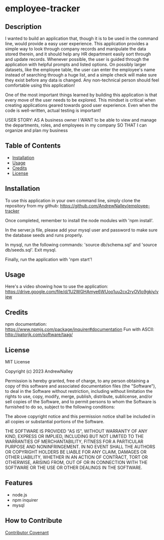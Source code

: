 # employee-tracker

## Description

I wanted to build an application that, though it is to be used in the command line, would provide a easy user experience. This application provides a simple way to look through company records and manipulate the data stored therein, and it should help any HR department easily sort through and update records. Whenever possible, the user is guided through the application with helpful prompts and listed options. On possibly larger datasets, like the employee table, the user can enter the employee's name instead of searching through a huge list, and a simple check will make sure they exist before any data is changed. Any non-technical person should feel comfortable using this application!

One of the most important things learned by building this application is that every move of the user needs to be explored. This mindset is critical when creating applications geared towards good user experience. Even when the code is well-written, actual testing is important! 

USER STORY:
AS A business owner
I WANT to be able to view and manage the departments, roles, and employees in my company
SO THAT I can organize and plan my business


## Table of Contents 

- [Installation](#installation)
- [Usage](#usage)
- [Credits](#credits)
- [License](#license)


## Installation

To use this application in your own command line, simply clone the repository from my github: https://github.com/AndrewNalley/employee-tracker

Once completed, remember to install the node modules with 'npm install'.

In the server.js file, please add your mysql user and password to make sure the database seeds and runs properly.

In mysql, run the following commands: 'source db/schema.sql' and 'source db/seeds.sql'. Exit mysql.

Finally, run the application with 'npm start'!


## Usage

Here's a video showing how to use the application:
https://drive.google.com/file/d/1U2WGHAmye6WUoo1uu2cx2ryOVIo9gkiy/view


## Credits

npm documentation: https://www.npmjs.com/package/inquirer#documentation
Fun with ASCII: http://patorjk.com/software/taag/

## License

MIT License

Copyright (c) 2023 AndrewNalley

Permission is hereby granted, free of charge, to any person obtaining a copy
of this software and associated documentation files (the "Software"), to deal
in the Software without restriction, including without limitation the rights
to use, copy, modify, merge, publish, distribute, sublicense, and/or sell
copies of the Software, and to permit persons to whom the Software is
furnished to do so, subject to the following conditions:

The above copyright notice and this permission notice shall be included in all
copies or substantial portions of the Software.

THE SOFTWARE IS PROVIDED "AS IS", WITHOUT WARRANTY OF ANY KIND, EXPRESS OR
IMPLIED, INCLUDING BUT NOT LIMITED TO THE WARRANTIES OF MERCHANTABILITY,
FITNESS FOR A PARTICULAR PURPOSE AND NONINFRINGEMENT. IN NO EVENT SHALL THE
AUTHORS OR COPYRIGHT HOLDERS BE LIABLE FOR ANY CLAIM, DAMAGES OR OTHER
LIABILITY, WHETHER IN AN ACTION OF CONTRACT, TORT OR OTHERWISE, ARISING FROM,
OUT OF OR IN CONNECTION WITH THE SOFTWARE OR THE USE OR OTHER DEALINGS IN THE
SOFTWARE.


## Features

- node.js
- npm inquirer
- mysql

## How to Contribute

[Contributor Covenant](https://www.contributor-covenant.org/)

